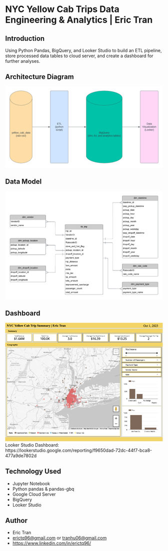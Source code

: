 # NYC Yellow Cab Trips Data Engineering & Analytics | Eric Tran
## Introduction
Using Python Pandas, BigQuery, and Looker Studio to build an ETL pipeline, store processed data tables to cloud server, and create a dashboard for further analyses.
## Architecture Diagram
<img src="architech_diagram.png">

## Data Model
<img src="data_model.png">

## Dashboard
<img src="dashboard.png">
Looker Studio Dashboard: https://lookerstudio.google.com/reporting/f9650dad-72dc-44f7-bca8-477a9de7802d

## Technology Used
* Jupyter Notebook
* Python pandas & pandas-gbq
* Google Cloud Server
* BigQuery
* Looker Studio

## Author
* Eric Tran
* erictq96@gmail.com or tranhu06@gmail.com
* https://www.linkedin.com/in/erictq96/
